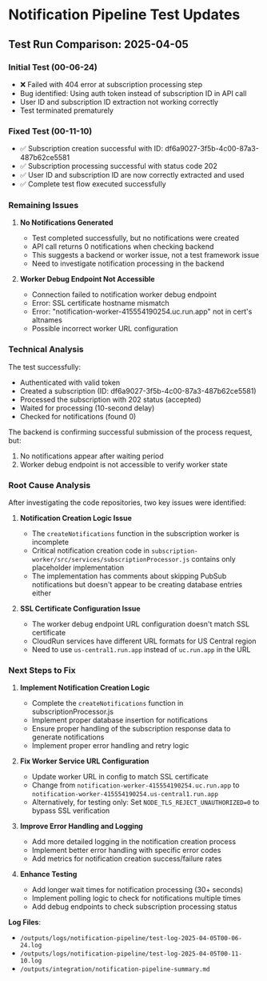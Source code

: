 # Notification Pipeline Test Updates

## Test Run Comparison: 2025-04-05

### Initial Test (00-06-24)
- ❌ Failed with 404 error at subscription processing step
- Bug identified: Using auth token instead of subscription ID in API call
- User ID and subscription ID extraction not working correctly
- Test terminated prematurely

### Fixed Test (00-11-10)
- ✅ Subscription creation successful with ID: df6a9027-3f5b-4c00-87a3-487b62ce5581
- ✅ Subscription processing successful with status code 202
- ✅ User ID and subscription ID are now correctly extracted and used
- ✅ Complete test flow executed successfully 

### Remaining Issues

1. **No Notifications Generated**
   - Test completed successfully, but no notifications were created
   - API call returns 0 notifications when checking backend
   - This suggests a backend or worker issue, not a test framework issue
   - Need to investigate notification processing in the backend

2. **Worker Debug Endpoint Not Accessible**
   - Connection failed to notification worker debug endpoint
   - Error: SSL certificate hostname mismatch
   - Error: "notification-worker-415554190254.uc.run.app" not in cert's altnames
   - Possible incorrect worker URL configuration

### Technical Analysis

The test successfully:
- Authenticated with valid token
- Created a subscription (ID: df6a9027-3f5b-4c00-87a3-487b62ce5581)
- Processed the subscription with 202 status (accepted)
- Waited for processing (10-second delay)
- Checked for notifications (found 0)

The backend is confirming successful submission of the process request, but:
1. No notifications appear after waiting period
2. Worker debug endpoint is not accessible to verify worker state

### Root Cause Analysis

After investigating the code repositories, two key issues were identified:

1. **Notification Creation Logic Issue**
   - The `createNotifications` function in the subscription worker is incomplete
   - Critical notification creation code in `subscription-worker/src/services/subscriptionProcessor.js` contains only placeholder implementation
   - The implementation has comments about skipping PubSub notifications but doesn't appear to be creating database entries either
   
2. **SSL Certificate Configuration Issue**
   - The worker debug endpoint URL configuration doesn't match SSL certificate
   - CloudRun services have different URL formats for US Central region
   - Need to use `us-central1.run.app` instead of `uc.run.app` in the URL

### Next Steps to Fix

1. **Implement Notification Creation Logic**
   - Complete the `createNotifications` function in subscriptionProcessor.js
   - Implement proper database insertion for notifications
   - Ensure proper handling of the subscription response data to generate notifications
   - Implement proper error handling and retry logic
   
2. **Fix Worker Service URL Configuration**
   - Update worker URL in config to match SSL certificate
   - Change from `notification-worker-415554190254.uc.run.app` to `notification-worker-415554190254.us-central1.run.app`
   - Alternatively, for testing only: Set `NODE_TLS_REJECT_UNAUTHORIZED=0` to bypass SSL verification

3. **Improve Error Handling and Logging**
   - Add more detailed logging in the notification creation process
   - Implement better error handling with specific error codes
   - Add metrics for notification creation success/failure rates

4. **Enhance Testing**
   - Add longer wait times for notification processing (30+ seconds)
   - Implement polling logic to check for notifications multiple times
   - Add debug endpoints to check subscription processing status

**Log Files**:
- `/outputs/logs/notification-pipeline/test-log-2025-04-05T00-06-24.log`
- `/outputs/logs/notification-pipeline/test-log-2025-04-05T00-11-10.log`
- `/outputs/integration/notification-pipeline-summary.md`